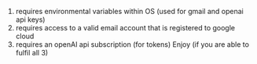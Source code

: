 1. requires environmental variables within OS (used for gmail and openai api keys)
2. requires access to a valid email account that is registered to google cloud
3. requires an openAI api subscription (for tokens)
Enjoy (if you are able to fulfil all 3)
